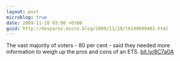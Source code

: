 ```yaml
---
layout: post
microblog: true
date: 2009-11-28 03:00 +0300
guid: http://desparoz.micro.blog/2009/11/28/t6148699483.html
---
```

The vast majority of voters - 80 per cent - said they needed more information to weigh up the pros and cons of an ETS. [bit.ly/8C7a0A](http://bit.ly/8C7a0A)
